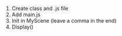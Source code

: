 1. Create class and .js file
2. Add main.js
3. Init in MyScene (leave a comma in the end)
4. Display()
